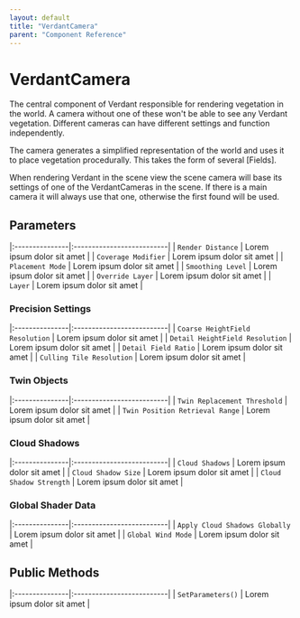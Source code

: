 ```yaml
---
layout: default
title: "VerdantCamera"
parent: "Component Reference"
---
```



# VerdantCamera

The central component of Verdant responsible for rendering vegetation in the world. A camera without one of these won't be able to see any Verdant vegetation. Different cameras can have different settings and function independently. 

The camera generates a simplified representation of the world and uses it to place vegetation procedurally. This takes the form of several [Fields]. 

When rendering Verdant in the scene view the scene camera will base its settings of one of the VerdantCameras in the scene. If there is a main camera it will always use that one, otherwise the first found will be used. 

## Parameters

|:---------------|:--------------------------|
| `Render Distance` | Lorem ipsum dolor sit amet |
| `Coverage Modifier` | Lorem ipsum dolor sit amet |
| `Placement Mode` | Lorem ipsum dolor sit amet |
| `Smoothing Level` | Lorem ipsum dolor sit amet |
| `Override Layer` | Lorem ipsum dolor sit amet |
| `Layer` | Lorem ipsum dolor sit amet |

### Precision Settings

|:---------------|:--------------------------|
| `Coarse HeightField Resolution` | Lorem ipsum dolor sit amet |
| `Detail HeightField Resolution` | Lorem ipsum dolor sit amet |
| `Detail Field Ratio` | Lorem ipsum dolor sit amet |
| `Culling Tile Resolution` | Lorem ipsum dolor sit amet |

### Twin Objects

|:---------------|:--------------------------|
| `Twin Replacement Threshold` | Lorem ipsum dolor sit amet |
| `Twin Position Retrieval Range` | Lorem ipsum dolor sit amet |

### Cloud Shadows

|:---------------|:--------------------------|
| `Cloud Shadows` | Lorem ipsum dolor sit amet |
| `Cloud Shadow Size` | Lorem ipsum dolor sit amet |
| `Cloud Shadow Strength` | Lorem ipsum dolor sit amet |

### Global Shader Data

|:---------------|:--------------------------|
| `Apply Cloud Shadows Globally` | Lorem ipsum dolor sit amet |
| `Global Wind Mode` | Lorem ipsum dolor sit amet |

## Public Methods

|:---------------|:--------------------------|
| `SetParameters()` | Lorem ipsum dolor sit amet |
